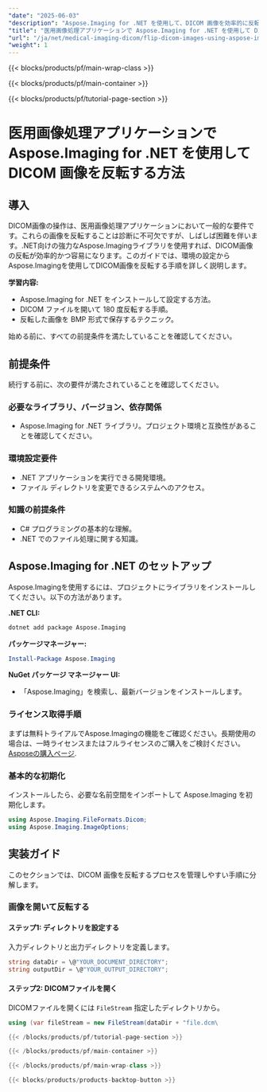 ```yaml
---
"date": "2025-06-03"
"description": "Aspose.Imaging for .NET を使用して、DICOM 画像を効率的に反転する方法を学びましょう。このガイドでは、設定、処理、そして反転した画像の保存について、分かりやすい手順とコード例を用いて解説します。"
"title": "医用画像処理アプリケーションで Aspose.Imaging for .NET を使用して DICOM 画像を反転する方法"
"url": "/ja/net/medical-imaging-dicom/flip-dicom-images-using-aspose-imaging-for-net/"
"weight": 1
---
```


{{< blocks/products/pf/main-wrap-class >}}

{{< blocks/products/pf/main-container >}}

{{< blocks/products/pf/tutorial-page-section >}}
# 医用画像処理アプリケーションで Aspose.Imaging for .NET を使用して DICOM 画像を反転する方法

## 導入

DICOM画像の操作は、医用画像処理アプリケーションにおいて一般的な要件です。これらの画像を反転することは診断に不可欠ですが、しばしば困難を伴います。.NET向けの強力なAspose.Imagingライブラリを使用すれば、DICOM画像の反転が効率的かつ容易になります。このガイドでは、環境の設定からAspose.Imagingを使用してDICOM画像を反転する手順を詳しく説明します。

**学習内容:**
- Aspose.Imaging for .NET をインストールして設定する方法。
- DICOM ファイルを開いて 180 度反転する手順。
- 反転した画像を BMP 形式で保存するテクニック。

始める前に、すべての前提条件を満たしていることを確認してください。

## 前提条件

続行する前に、次の要件が満たされていることを確認してください。

### 必要なライブラリ、バージョン、依存関係
- Aspose.Imaging for .NET ライブラリ。プロジェクト環境と互換性があることを確認してください。

### 環境設定要件
- .NET アプリケーションを実行できる開発環境。
- ファイル ディレクトリを変更できるシステムへのアクセス。

### 知識の前提条件
- C# プログラミングの基本的な理解。
- .NET でのファイル処理に関する知識。

## Aspose.Imaging for .NET のセットアップ

Aspose.Imagingを使用するには、プロジェクトにライブラリをインストールしてください。以下の方法があります。

**.NET CLI:**
```bash
dotnet add package Aspose.Imaging
```

**パッケージマネージャー:**
```powershell
Install-Package Aspose.Imaging
```

**NuGet パッケージ マネージャー UI:**
- 「Aspose.Imaging」を検索し、最新バージョンをインストールします。

### ライセンス取得手順
まずは無料トライアルでAspose.Imagingの機能をご確認ください。長期使用の場合は、一時ライセンスまたはフルライセンスのご購入をご検討ください。 [Asposeの購入ページ](https://purchase。aspose.com/buy).

### 基本的な初期化
インストールしたら、必要な名前空間をインポートして Aspose.Imaging を初期化します。

```csharp
using Aspose.Imaging.FileFormats.Dicom;
using Aspose.Imaging.ImageOptions;
```

## 実装ガイド

このセクションでは、DICOM 画像を反転するプロセスを管理しやすい手順に分解します。

### 画像を開いて反転する

#### ステップ1: ディレクトリを設定する
入力ディレクトリと出力ディレクトリを定義します。

```csharp
string dataDir = \@"YOUR_DOCUMENT_DIRECTORY";
string outputDir = \@"YOUR_OUTPUT_DIRECTORY";
```

#### ステップ2: DICOMファイルを開く
DICOMファイルを開くには `FileStream` 指定したディレクトリから。

```csharp
using (var fileStream = new FileStream(dataDir + "file.dcm\

{{< /blocks/products/pf/tutorial-page-section >}}

{{< /blocks/products/pf/main-container >}}

{{< /blocks/products/pf/main-wrap-class >}}

{{< blocks/products/products-backtop-button >}}